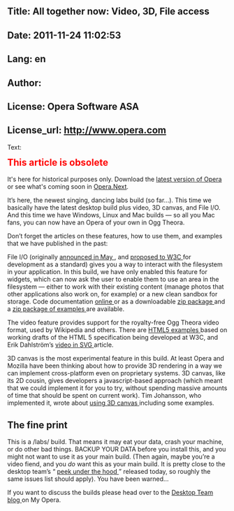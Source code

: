 Title: All together now: Video, 3D, File access
----
Date: 2011-11-24 11:02:53
----
Lang: en
----
Author: 
----
License: Opera Software ASA
----
License_url: http://www.opera.com
----
Text:

 <div class="note">
<h2 style="color:red;font-weight:bold;padding-top:0;margin-top:0;">This article is obsolete</h2>
<p>It&#39;s here for historical purposes only. Download the <a href="http://www.opera.com/browser/">latest version of Opera</a> or see what&#39;s coming soon in <a href="http://www.opera.com/browser/next/">Opera.Next</a>.</p> 
</div>  

<div id="content">
<p>
 It’s here, the newest singing, dancing labs build (so far...). This time we basically have the latest desktop build plus video, 3D canvas, and File I/O. And this time we have Windows, Linux and Mac builds — so all you Mac fans, you can now have an Opera of your own in Ogg Theora.
</p>
<p>
 Don’t forget the articles on these features, how to use them, and examples that we have published in the past:
</p>
<p>
 File I/O (originally
 <a href="http://labs.opera.com/news/2008/05/08/">
  announced in May
 </a>
 , and
 <a href="http://lists.w3.org/Archives/Public/public-webapi/2008May/0065.html">
  proposed to W3C
 </a>
 for development as a standard) gives you a way to interact with the filesystem in your application. In this build, we have only enabled this feature for widgets, which can now ask the user to enable them to use an area in the filesystem — either to work with their existing content (manage photos that other applications also work on, for example) or a new clean sandbox for storage. Code documentation
 <a href="http://dev.opera.com/libraries/fileio/docs/">
  online
 </a>
 or as a downloadable
 <a href="http://dev.opera.com/libraries/fileio/FileIO.zip">
  zip package
 </a>
 and a
 <a href="http://dev.opera.com/libraries/fileio/FileIO-examples.zip">
  zip package of examples
 </a>
 are available.
</p>
<p>
 The video feature provides support for the royalty-free Ogg Theora video format, used by Wikipedia and others. There are
 <a href="http://dev.opera.com/articles/view/a-call-for-video-on-the-web-opera-vid/">
  HTML5 examples
 </a>
 based on working drafts of the HTML 5 specification being developed at W3C, and Erik Dahlström’s
 <a href="http://my.opera.com/MacDev_ed/blog/2007/11/21/svg-at-the-movies-take-two">
  video in SVG
 </a>
 article.
</p>
<p>
 3D canvas is the most experimental feature in this build. At least Opera and Mozilla have been thinking about how to provide 3D rendering in a way we can implement cross-platform even on proprietary systems. 3D canvas, like its 2D cousin, gives developers a javascript-based approach (which meant that we could implement it for you to try, without spending massive amounts of time that should be spent on current work). Tim Johansson, who implemented it, wrote about
 <a href="http://my.opera.com/timjoh/blog/2007/11/13/taking-the-canvas-to-another-dimension">
  using 3D canvas
 </a>
 including some examples.
</p>
<h2>
 The fine print
</h2>
<p>
 This is a /labs/ build. That means it may eat your data, crash your machine, or do other bad things. BACKUP YOUR DATA before you install this, and you might not want to use it as your main build. (Then again, maybe you’re a video fiend, and you
 <em>
  do
 </em>
 want this as your main build. It is pretty close to the desktop team’s “
 <a href="http://my.opera.com/desktopteam/blog/2008/07/18/a-peek-under-the-hood">
  peek under the hood
 </a>
 ” released today, so roughly the same issues list should apply). You have been warned...
</p>
<p>
 If you want to discuss the builds please head over to the
 <a href="http://my.opera.com/desktopteam/blog/2008/07/18/file-i-o-video-3d-canvas-all-in-one-go">
  Desktop Team blog
 </a>
 on My Opera.
</p>
</div>

